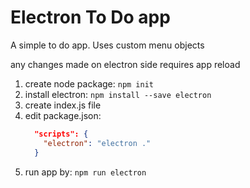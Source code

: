 # Electron To Do app

A simple to do app. Uses custom menu objects

any changes made on electron side requires app reload

1. create node package: ```npm init```
2. install electron: ```npm install --save electron```
3. create index.js file
4. edit package.json: 
    ```json
      "scripts": {
        "electron": "electron ."
      }
    ```
5. run app by: ```npm run electron```

